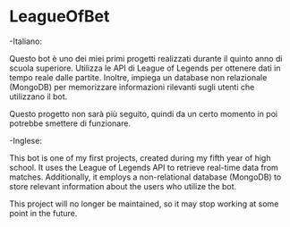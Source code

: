 # LeagueOfBet
-Italiano:

Questo bot è uno dei miei primi progetti realizzati durante il quinto anno di scuola superiore. Utilizza le API di League of Legends per ottenere dati in tempo reale dalle partite. Inoltre, impiega un database non relazionale (MongoDB) per memorizzare informazioni rilevanti sugli utenti che utilizzano il bot.

Questo progetto non sarà più seguito, quindi da un certo momento in poi potrebbe smettere di funzionare.


-Inglese:

This bot is one of my first projects, created during my fifth year of high school. It uses the League of Legends API to retrieve real-time data from matches. Additionally, it employs a non-relational database (MongoDB) to store relevant information about the users who utilize the bot.

This project will no longer be maintained, so it may stop working at some point in the future.
